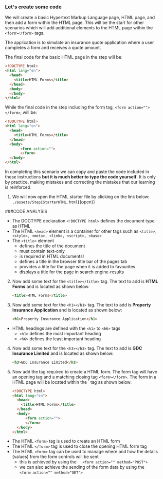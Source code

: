 ### Let's create some code

We will create a basic Hypertext Markup Language page, HTML page, and then add a form within the HTML page. This will be the start for other scenarios which will add additional elements to the HTML page within the ```<form></form>``` tags. 

The application is to simulate an insurance quote application where a user completes a form and receives a quote amount.

The final code for the basic HTML page in the step will be:

```HTML
<!DOCTYPE html>
<html lang="en">
  <head>
    <title>HTML Forms</title>
  </head>
  <body>
  </body>
</html>
```

While the final code in the step including the form tag, ```<form action=""> </form>```, will be:

```HTML
<!DOCTYPE html>
<html lang="en">
  <head>
    <title>HTML Forms</title>
  </head>
  <body>
       <form action="">
       </form>
  </body>
</html>
```

In completing this scenario we can copy and paste the code included in these instructions **but it is much better to type the code yourself**. It is only by practice, making mistakes and correcting the mistakes that our learning is reinforced.

1. We will now open the HTML starter file by clicking on the link below:
   `./assets/Step1StarterHTML.html`{{open}}

###CODE ANALYSIS

- The DOCTYPE declaration `<!DOCTYPE html>` defines the document type as HTML
- The HTML `<head>` element is a container for other tags such as `<title>, <style>, <meta>, <link>, <script>, <base>`
- The `<title>` element
  - defines the title of the document
  - must contain text-only
  - is required in HTML documents!
  - defines a title in the browser title bar of the pages tab
  - provides a title for the page when it is added to favourites
  - displays a title for the page in search engine-results

2. Now add some text for the `<title></title>` tag. The text to add is **HTML Forms** and is located as shown below:

   ```HTML
   <title>HTML Forms</title>
    ```

3. Now add some text for the `<h1></h1>` tag. The text to add is **Property Insurance Application** and is located as shown below:

   ```HTML
   <h1>Property Insurance Application</h1>
    ```

- HTML headings are defined with the `<h1>` to `<h6>` tags
  - `<h1>` defines the most important heading 
  - `<h6>` defines the least important heading

4. Now add some text for the `<h3></h3>` tag. The text to add is **GDC Insurance Limited** and is located as shown below:
 
   ```HTML
   <h3>GDC Insurance Limited</h3>
   ```

5. Now add the tag required to create a HTML form. The form tag will have an opening tag and a matching closing tag `<form></form>`. The form in a HTML page will be located within the `<body></body> tag as shown below:

    ```HTML
    <!DOCTYPE html>
    <html lang="en">
      <head>
        <title>HTML Forms</title>
      </head>
      <body>
          <form action="">
          </form>
      </body>
    </html>
    ```

- The HTML `<form>` tag is used to create an HTML form
- The HTML `</form>` tag is used to close the opening HTML form tag
- The HTML `<form>` tag can be used to manage where and how the details (values) from the form controls will be sent 
  - this is achieved by using the 
    `<form action="" method="POST">`
  - we can also achieve the sending of the form data by using the
    `<form action="" method="GET">`
